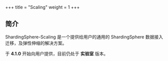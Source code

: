+++
title = "Scaling"
weight = 1
+++

## 简介

ShardingSphere-Scaling 是一个提供给用户的通用的 ShardingSphere 数据接入迁移，及弹性伸缩的解决方案。

于 **4.1.0** 开始向用户提供，目前仍处于 **实验室** 版本。
